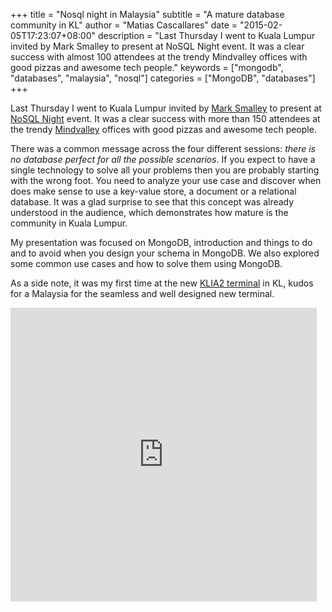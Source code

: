 +++
title = "Nosql night in Malaysia"
subtitle = "A mature database community in KL"
author = "Matias Cascallares"
date = "2015-02-05T17:23:07+08:00"
description = "Last Thursday I went to Kuala Lumpur invited by Mark Smalley to present at NoSQL Night event. It was a clear success with almost 100 attendees at the trendy Mindvalley offices with good pizzas and awesome tech people."
keywords = ["mongodb", "databases", "malaysia", "nosql"]
categories = ["MongoDB", "databases"]
+++

Last Thursday I went to Kuala Lumpur invited by [Mark Smalley](https://twitter.com/m_smalley) to present at [NoSQL Night](http://nosqlasia.org/blog/nosql-asia-starts-2015-with-a-full-house-in-kl-on-january-29th) event. It was a clear success with more than 150 attendees at the trendy [Mindvalley](http://www.mindvalley.com) offices with good pizzas and awesome tech people.

There was a common message across the four different sessions: *there is no database perfect for all the possible scenarios*. If you expect to have a single technology to solve all your problems then you are probably starting with the wrong foot. You need to analyze your use case and discover when does make sense to use a key-value store, a document or a relational database. It was a glad surprise to see that this concept was already understood in the audience, which demonstrates how mature is the community in Kuala Lumpur.

My presentation was focused on MongoDB, introduction and things to do and to avoid when you design your schema in MongoDB. We also explored some common use cases and how to solve them using MongoDB.

As a side note, it was my first time at the new [KLIA2 terminal](http://www.klia2.info) in KL, kudos for a Malaysia for the seamless and well designed new terminal.

<div class="embed-slideshare">
<iframe src="http://www.slideshare.net/MatiasCascallares/slideshelf" width="490px" height="470px" frameborder="0" marginwidth="0" marginheight="0" scrolling="no" style="border:none;" allowfullscreen webkitallowfullscreen mozallowfullscreen></iframe>
</div>